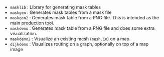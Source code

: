 * `masklib` : Library for generating mask tables
* `maskgen` : Generates mask tables from a mask file
* `maskgen2` : Generates mask table from a PNG file. This is intended as the main production tool.
* `maskdemo` : Generates mask table from a PNG file and does some extra visualization.
* `maskdemo2` : Visualize an existing mesh (`mesh.in`) on a map.
* `dijkdemo` : Visualizes routing on a graph, optionally on top of a map image
